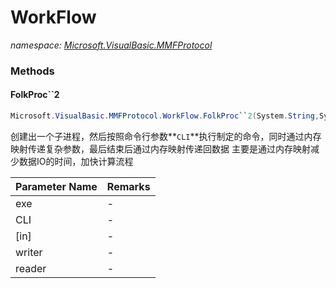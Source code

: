 ﻿# WorkFlow
_namespace: <a href="#" onClick="load('/docs/Microsoft.VisualBasic.MMFProtocol/index.md')">Microsoft.VisualBasic.MMFProtocol</a>_





### Methods

#### FolkProc``2
```csharp
Microsoft.VisualBasic.MMFProtocol.WorkFlow.FolkProc``2(System.String,System.String,``0,System.Func{``0,System.Byte[]},System.Func{System.Byte[],``1})
```
创建出一个子进程，然后按照命令行参数**`CLI`**执行制定的命令，同时通过内存映射传递复杂参数，最后结束后通过内存映射传递回数据
 主要是通过内存映射减少数据IO的时间，加快计算流程

|Parameter Name|Remarks|
|--------------|-------|
|exe|-|
|CLI|-|
|[in]|-|
|writer|-|
|reader|-|



